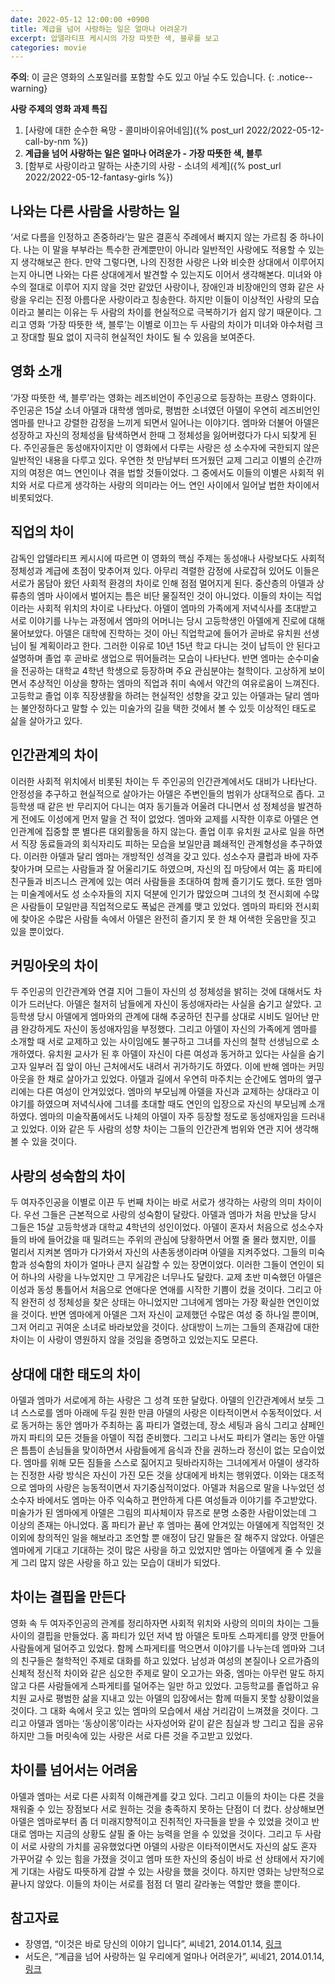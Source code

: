 ```yaml
---
date: 2022-05-12 12:00:00 +0900
title: 계급을 넘어 사랑하는 일은 얼마나 어려운가
excerpt: 압델라티프 케시시의 가장 따뜻한 색, 블루를 보고
categories: movie
---
```


**주의**: 이 글은 영화의 스포일러를 포함할 수도 있고 아닐 수도 있습니다.
{: .notice--warning}

**사랑 주제의 영화 과제 특집**

1. [사랑에 대한 순수한 욕망 - 콜미바이유어네임]({% post_url 2022/2022-05-12-call-by-nm %})
1. **계급을 넘어 사랑하는 일은 얼마나 어려운가 - 가장 따뜻한 색, 블루**
1. [함부로 사랑이라고 말하는 사춘기의 사랑 - 소녀의 세계]({% post_url 2022/2022-05-12-fantasy-girls %})

## 나와는 다른 사람을 사랑하는 일

‘서로 다름을 인정하고 존중하라’는 말은 결혼식 주례에서 빠지지 않는 가르침 중
하나이다. 나는 이 말을 부부라는 특수한 관계뿐만이 아니라 일반적인 사랑에도
적용할 수 있는지 생각해보곤 한다. 만약 그렇다면, 나의 진정한 사랑은 나와
비슷한 상대에서 이루어지는지 아니면 나와는 다른 상대에게서 발견할 수 있는지도
이어서 생각해본다. 미녀와 야수의 절대로 이루어 지지 않을 것만 같았던 사랑이나,
장애인과 비장애인의 영화 같은 사랑을 우리는 진정 아름다운 사랑이라고 칭송한다.
하지만 이들이 이상적인 사랑의 모습이라고 불리는 이유는 두 사람의 차이를
현실적으로 극복하기가 쉽지 않기 때문이다. 그리고 영화 ‘가장 따뜻한 색, 블루’는
이별로 이끄는 두 사람의 차이가 미녀와 야수처럼 크고 장대할 필요 없이 지극히
현실적인 차이도 될 수 있음을 보여준다.

## 영화 소개

‘가장 따뜻한 색, 블루’라는 영화는 레즈비언이 주인공으로 등장하는 프랑스
영화이다. 주인공은 15살 소녀 아델과 대학생 엠마로, 평범한 소녀였던 아델이
우연히 레즈비언인 엠마를 만나고 강렬한 감정을 느끼게 되면서 일어나는 이야기다.
엠마와 더불어 아델은 성장하고 자신의 정체성을 탐색하면서 한때 그 정체성을
잃어버렸다가 다시 되찾게 된다. 주인공들은 동성애자이지만 이 영화에서 다루는
사랑은 성 소수자에 국한되지 않은 일반적인 내용을 다루고 있다. 우연한 첫
만남부터 뜨거웠던 교제 그리고 이별의 순간까지의 여정은 여느 연인이나 겪을 법할
것들이었다. 그 중에서도 이들의 이별은 사회적 위치와 서로 다르게 생각하는
사랑의 의미라는 어느 연인 사이에서 일어날 법한 차이에서 비롯되었다.

## 직업의 차이

감독인 압델라티프 케시시에 따르면 이 영화의 핵심 주제는 동성애나 사랑보다도
사회적 정체성과 계급에 초점이 맞추어져 있다. 아무리 격렬한 감정에 사로잡혀
있어도 이들은 서로가 몸담아 왔던 사회적 환경의 차이로 인해 점점 멀어지게 된다.
중산층의 아델과 상류층의 엠마 사이에서 벌어지는 틈은 비단 물질적인 것이
아니었다. 이들의 차이는 직업이라는 사회적 위치의 차이로 나타났다. 아델이
엠마의 가족에게 저녁식사를 초대받고 서로 이야기를 나누는 과정에서 엠마의
어머니는 당시 고등학생인 아델에게 진로에 대해 물어보았다. 아델은 대학에
진학하는 것이 아닌 직업학교에 들어가 곧바로 유치원 선생님이 될 계획이라고
한다. 그러한 이유로 10년 15년 학교 다니는 것이 납득이 안 된다고 설명하며 졸업
후 곧바로 생업으로 뛰어들려는 모습이 나타난다. 반면 엠마는 순수미술을 전공하는
대학교 4학년 학생으로 등장하며 주요 관심분야는 철학이다. 고상하게 보이면서
추상적인 이상을 향하는 엠마의 직업과 취미 속에서 약간의 여유로움이 느껴진다.
고등학교 졸업 이후 직장생활을 하려는 현실적인 성향을 갖고 있는 아델과는 달리
엠마는 불안정하다고 말할 수 있는 미술가의 길을 택한 것에서 볼 수 있듯 이상적인
태도로 삶을 살아가고 있다.

## 인간관계의 차이

이러한 사회적 위치에서 비롯된 차이는 두 주인공의 인간관계에서도 대비가
나타난다. 안정성을 추구하고 현실적으로 살아가는 아델은 주변인들의 범위가
상대적으로 좁다. 고등학생 때 같은 반 무리지어 다니는 여자 동기들과 어울려
다니면서 성 정체성을 발견하게 전에도 이성에게 먼저 말을 건 적이 없었다. 엠마와
교제를 시작한 이후로 아델은 연인관계에 집중할 뿐 별다른 대외활동을 하지
않는다. 졸업 이후 유치원 교사로 일을 하면서 직장 동료들과의 회식자리도 피하는
모습을 보일만큼 폐쇄적인 관계형성을 추구하였다. 이러한 아델과 달리 엠마는
개방적인 성격을 갖고 있다. 성소수자 클럽과 바에 자주 찾아가며 모르는 사람들과
잘 어울리기도 하였으며, 자신의 집 마당에서 여는 홈 파티에 친구들과 비즈니스
관계에 있는 여러 사람들을 초대하여 함께 즐기기도 했다. 또한 엠마는
미술계에서도 성 소수자들의 지지 덕분에 인기가 많았으며 그녀의 첫 전시회에
수많은 사람들이 모일만큼 직업적으로도 폭넓은 관계를 맺고 있었다. 엠마의 파티와
전시회에 찾아온 수많은 사람들 속에서 아델은 완전히 즐기지 못 한 채 어색한
웃음만을 짓고 있을 뿐이었다.

## 커밍아웃의 차이

두 주인공의 인간관계와 연결 지어 그들이 자신의 성 정체성을 밝히는 것에
대해서도 차이가 드러난다. 아델은 철저히 남들에게 자신이 동성애자라는 사실을
숨기고 살았다. 고등학생 당시 아델에게 엠마와의 관계에 대해 추궁하던 친구를
상대로 시비도 일어난 만큼 완강하게도 자신이 동성애자임을 부정했다. 그리고
아델이 자신의 가족에게 엠마를 소개할 때 서로 교제하고 있는 사이임에도 불구하고
그녀를 자신의 철학 선생님으로 소개하였다. 유치원 교사가 된 후 아델이 자신이
다른 여성과 동거하고 있다는 사실을 숨기고자 일부러 집 앞이 아닌 근처에서도
내려서 귀가하기도 하였다. 이에 반해 엠마는 커밍아웃을 한 채로 살아가고 있었다.
아델과 길에서 우연히 마주치는 순간에도 엠마의 옆구리에는 다른 여성이
안겨있었다. 엠마의 부모님께 아델을 자신과 교제하는 상대라고 이야기를 하였으며
저녁식사에 그녀를 초대할 때도 연인의 입장으로 자신의 부모님께 소개하였다.
엠마의 미술작품에서도 나체의 아델이 자주 등장할 정도로 동성애자임을 드러내고
있었다. 이와 같은 두 사람의 성향 차이는 그들의 인간관계 범위와 연관 지어
생각해볼 수 있을 것이다.

## 사랑의 성숙함의 차이

두 여자주인공을 이별로 이끈 두 번째 차이는 바로 서로가 생각하는 사랑의 의미
차이이다. 우선 그들은 근본적으로 사랑의 성숙함이 달랐다. 아델과 엠마가 처음
만났을 당시 그들은 15살 고등학생과 대학교 4학년의 성인이었다. 아델이 혼자서
처음으로 성소수자들의 바에 들어갔을 때 밀려드는 주위의 관심에 당황하면서 어쩔
줄 몰라 했지만, 이를 멀리서 지켜본 엠마가 다가와서 자신의 사촌동생이라며
아델을 지켜주었다. 그들의 미숙함과 성숙함의 차이가 얼마나 큰지 실감할 수 있는
장면이었다. 이러한 그들이 연인이 되어 하나의 사랑을 나누었지만 그 무게감은
너무나도 달랐다. 교제 초반 미숙했던 아델은 이성과 동성 통틀어서 처음으로
연애다운 연애를 시작한 기쁨이 컸을 것이다. 그리고 아직 완전히 성 정체성을 찾은
상태는 아니었지만 그녀에게 엠마는 가장 확실한 연인이었을 것이다. 반면 엠마에게
아델은 그저 자신이 교제했던 수많은 여성 중 하나일 뿐이며, 그저 어리고 귀여운
소녀로 바라보았을 것이다. 상대방이 느끼는 그들의 존재감에 대한 차이는 이
사랑이 영원하지 않을 것임을 증명하고 있었는지도 모른다.

## 상대에 대한 태도의 차이

아델과 엠마가 서로에게 하는 사랑은 그 성격 또한 달랐다. 아델의 인간관계에서
보듯 그녀 스스로를 엠마 아래에 두길 원한 만큼 아델의 사랑은 이타적이면서
수동적이었다. 서로 동거하는 동안 엠마가 주최하는 홈 파티가 열렸는데, 장소
세팅과 음식 그리고 샴페인까지 파티의 모든 것들을 아델이 직접 준비했다. 그리고
나서도 파티가 열리는 동안 아델은 틈틈이 손님들을 맞이하면서 사람들에게 음식과
잔을 권하느라 정신이 없는 모습이었다. 엠마를 위해 모든 짐들을 스스로 짊어지고
뒷바라지하는 그녀에게서 아델이 생각하는 진정한 사랑 방식은 자신이 가진 모든
것을 상대에게 바치는 행위였다. 이와는 대조적으로 엠마의 사랑은 능동적이면서
자기중심적이었다. 아델과 처음으로 말을 나누었던 성소수자 바에서도 엠마는 아주
익숙하고 편안하게 다른 여성들과 이야기를 주고받았다. 미술가가 된 엠마에게
아델은 그림의 피사체이자 뮤즈로 분명 소중한 사람이었는데 그 이상의 존재는
아니었다. 홈 파티가 끝난 후 엠마는 품에 안겨있는 아델에게 직업적인 것 이외에
창의적인 일을 해보라고 조언할 뿐 애정이 담긴 말들은 잘 해주지 않았다. 아델은
엠마에게 기대고 기대하는 것이 많은 사랑을 하고 있었지만 엠마는 아델에게 줄 수
있을게 그리 많지 않은 사랑을 하고 있는 모습이 대비가 되었다.

## 차이는 결핍을 만든다

영화 속 두 여자주인공의 관계를 정리하자면 사회적 위치와 사랑의 의미의 차이는
그들 사이의 결핍을 만들었다. 홈 파티가 있던 저녁 밤 아델은 토마토 스파게티를
양껏 만들어 사람들에게 덜어주고 있었다. 함께 스파게티를 먹으면서 이야기를
나누는데 엠마와 그녀의 친구들은 철학적인 주제로 대화를 하고 있었다. 남성과
여성의 본질이나 오르가즘의 신체적 정신적 차이와 같은 심오한 주제로 말이
오고가는 와중, 엠마는 아무런 말도 하지 않고 다른 사람들에게 스파게티를
덜어주는 일만 하고 있었다. 고등학교를 졸업하고 유치원 교사로 평범한 삶을
지내고 있는 아델의 입장에서는 함께 떠들지 못할 상황이었을 것이다. 그 대화
속에서 웃고 있는 엠마의 모습에서 새삼 거리감이 느껴졌을 것이다. 그리고 아델과
엠마는 ‘동상이몽’이라는 사자성어와 같이 같은 침실과 방 그리고 집을 공유하지만
그들 머릿속에 있는 사랑은 서로 다른 것을 주고받고 있었다.

## 차이를 넘어서는 어려움

아델과 엠마는 서로 다른 사회적 이해관계를 갖고 있다. 그리고 이들의 차이는 다른
것을 채워줄 수 있는 장점보다 서로 원하는 것을 충족하지 못하는 단점이 더 컸다.
상상해보면 아델은 엠마로부터 좀 더 미래지향적이고 진취적인 자극들을 받을 수
있었을 것이고 반대로 엠마는 지금의 상황도 살필 줄 아는 능력을 얻을 수 있었을
것이다. 그리고 두 사람이 서로 사랑의 가치를 공유했었다면 아델의 사랑은
이타적이면서도 자신의 삶도 혼자 가꾸어갈 수 있는 힘을 가졌을 것이고 엠마 또한
자신의 중심이 바로 선 상태에서 자기에게 기대는 사람도 따뜻하게 감쌀 수 있는
사랑을 했을 것이다. 하지만 영화는 낭만적으로 끝나지 않았다. 이들의 차이는
서로를 점점 더 멀리 갈라놓는 역할만 했을 뿐이다.

## 참고자료

* 장영엽, “이것은 바로 당신의 이야기 입니다”, 씨네21, 2014.01.14,
  [링크](http://www.cine21.com/news/view/?mag_id=75635)
* 서도은, “계급을 넘어 사랑하는 일 우리에게 얼마나 어려운가”, 씨네21,
  2014.01.14, [링크](http://www.cine21.com/news/view/?mag_id=75639)